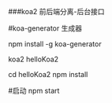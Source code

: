 ###koa2 前后端分离-后台接口

#koa-generator 生成器

npm install -g koa-generator

koa2 helloKoa2

cd helloKoa2
npm install

#启动
npm start
